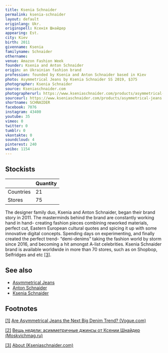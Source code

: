 ```yaml
---
title: Ksenia Schnaider
permalink: ksenia-schnaider
layout: default
originlang: Ukr.
originspell: Ксенія Шнайдер
appearing: Est.
city: Kiev
birth: 2011
givenname: Ksenia
familyname: Schnaider
othername:
venue: Amazon Fashion Week
founder: Ksenia and Anton Schnaider
origin: an Ukrainian fashion brand
profession: founded by Ksenia and Anton Schnaider based in Kiev
photo: Asymmetrical Jeans by Ksenia Schnaider SS 2019, $375
photographer: Ksenia Schnaider
source: Kseniaschnaider.com
photographerurl: https://www.kseniaschnaider.com/products/asymmetrical-jeans
sourceurl: https://www.kseniaschnaider.com/products/asymmetrical-jeans
shortname: SCHNAIDER
facebook: 7076
instagram: 43400
youtube: 35
vimeo: 0
twitter: 0
tumblr: 0
vkontakte: 0
soundcloud: 4
pinterest: 240
weibo: 1154
---
```


<!---
To edit top block see
icon "Meta Data"
on right menu
Full edit instructions
indexmod.gq/edit
-->

## Stockists

||Quantity|
|-|-|
|Countries|21|
|Stores|75|

The designer family duo, Ksenia and Anton Schnaider, began their brand story in 2011. The masterminds behind the brand are constantly working hand in hand- creating fashion pieces combining reworked materials, perfect cut, Eastern European cultural quotes and spicing it up with some innovative digital concepts. Spending days on experimenting, and finally created the perfect trend- “demi-denims” taking the fashion world by storm since 2016, and becoming a hit amongst A-list celebrities. Ksenia Schnaider brand is available worldwide in more than 70 stores, such as on Shopbop, Selfridges and etc <span id="a3">[\[3\]](#f3)</span>.

## See also

+ [Asymmetrical Jeans](asymmetrical-Jjeans)
+ [Anton Schnaider](schnaider-anton)
+ [Ksenia Schnaider](schnaider-ksenia)

## Footnotes

[[1]](#a1) <span id="f1"></span> [Are Asymmetrical Jeans the Next Big Denim Trend? (Vogue.com)](https://www.vogue.com/article/asymmetrical-jeans-by-ksenia-schnaider)

[[2]](#a2) <span id="f2"></span> [Вещь недели: асимметричные джинсы от Ксении Шнайдер (Moskvichmag.ru)](https://moskvichmag.ru/veshh-nedeli-asimmetrichnye-dzhinsy-ot-ksenii-shnajder/)

[[3]](#a3) <span id="f3"></span> [About (Kseniaschnaider.com)](https://www.kseniaschnaider.com/pages/about-us)

